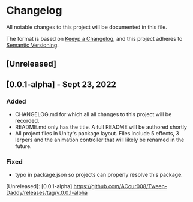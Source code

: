 # Changelog
All notable changes to this project will be documented in this file.

The format is based on [Keeyp a Changelog](https://keepachangelog.com/en/1.0.0/),
and this project adheres to [Semantic Versioning](https://semver.org/spec/v2.0.0.html).

## [Unreleased]

## [0.0.1-alpha] - Sept 23, 2022
### Added
- CHANGELOG.md for which all all changes to this project will be recorded.
- README.md only has the title. A full README will be authored shortly
- All project files in Unity's package layout. Files include 5 effects, 3 lerpers and the animation controller that will likely be renamed in the future.

### Fixed
- typo in package.json so projects can properly resolve this package.




[Unreleased]:
[0.0.1-alpha] https://github.com/ACour008/Tween-Daddy/releases/tag/v.0.0.1-alpha